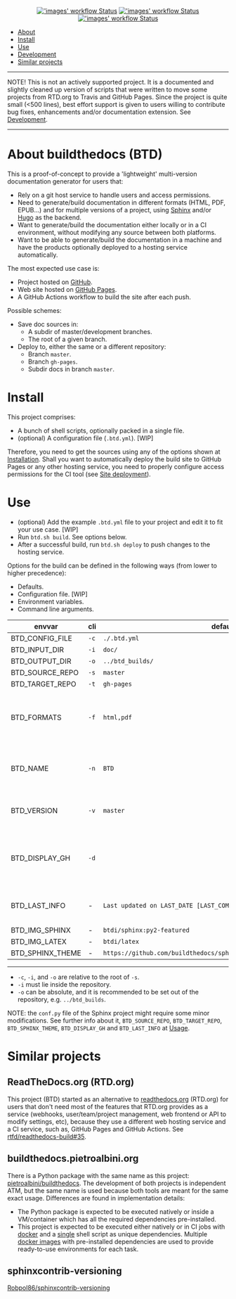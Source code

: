 <p align="center">
  <a title="'images' workflow Status" href="https://github.com/buildthedocs/btd/actions?query=workflow%3Aimages"><img alt="'images' workflow Status" src="https://img.shields.io/github/workflow/status/buildthedocs/btd/images?longCache=true&style=flat-square&label=imgs"></a><!--
  -->
  <a title="'test' workflow Status" href="https://github.com/buildthedocs/btd/actions?query=workflow%3Atest"><img alt="'images' workflow Status" src="https://img.shields.io/github/workflow/status/buildthedocs/btd/test?longCache=true&style=flat-square&label=test"></a><!--
  -->
  <a title="'doc' workflow Status" href="https://github.com/buildthedocs/btd/actions?query=workflow%3Adoc"><img alt="'images' workflow Status" src="https://img.shields.io/github/workflow/status/buildthedocs/btd/doc?longCache=true&style=flat-square&label=doc"></a><!--
  -->
</p>

- [About](#about-buildthedocs-btd)
- [Install](#install)
- [Use](#use)
- [Development](#development)
- [Similar projects](#similar-projects)

---

NOTE! This is not an actively supported project. It is a documented and slightly cleaned up version of
scripts that were written to move some projects from RTD.org to Travis and GitHub Pages. Since the project is quite
small (<500 lines), best effort support is given to users willing to contribute bug fixes, enhancements and/or
documentation extension. See [Development](http://buildthedocs.github.io/master/development).

---

# About buildthedocs (BTD)

This is a proof-of-concept to provide a 'lightweight' multi-version documentation generator for users that:

- Rely on a git host service to handle users and access permissions.
- Need to generate/build documentation in different formats (HTML, PDF, EPUB...) and for multiple versions of a
project, using [Sphinx](http://www.sphinx-doc.org) and/or [Hugo](https://gohugo.io/) as the backend.
- Want to generate/build the documentation either locally or in a CI environment, without modifying any source between
both platforms.
- Want to be able to generate/build the documentation in a machine and have the products optionally deployed to a
hosting service automatically.

The most expected use case is:

- Project hosted on [GitHub](https://github.com).
- Web site hosted on [GitHub Pages](https://pages.github.com/).
- A GitHub Actions workflow to build the site after each push.

Possible schemes:

- Save doc sources in:
  - A subdir of master/development branches.
  - The root of a given branch.
- Deploy to, either the same or a different repository:
  - Branch `master`.
  - Branch `gh-pages`.
  - Subdir docs in branch `master`.

# Install

This project comprises:

- A bunch of shell scripts, optionally packed in a single file.
- (optional) A configuration file (`.btd.yml`). [WIP]

Therefore, you need to get the sources using any of the options shown at [Installation](https://buildthedocs.github.io/master/installation.html). Shall you want to automatically deploy the build site to GitHub Pages or any other hosting service, you need to properly configure access permissions for the CI tool (see [Site deployment](doc/site_deployment.md)).

# Use

- (optional) Add the example `.btd.yml` file to your project and edit it to fit your use case. [WIP]
- Run `btd.sh build`. See options below.
- After a successful build, run `btd.sh deploy` to push changes to the hosting service.

Options for the build can be defined in the following ways (from lower to higher precedence):

- Defaults.
- Configuration file. [WIP]
- Environment variables.
- Command line arguments.

| envvar | cli | default | |
|-|-|-|-|
| BTD_CONFIG_FILE | `-c` | `./.btd.yml` | WIP |
| BTD_INPUT_DIR | `-i` | `doc/` | |
| BTD_OUTPUT_DIR | `-o` | `../btd_builds/` | |
| BTD_SOURCE_REPO | `-s` | `master` | |
| BTD_TARGET_REPO | `-t` |  `gh-pages` | |
| BTD_FORMATS | `-f` | `html,pdf` | WIP comma delimited list of output formats |
| BTD_NAME | `-n` | `BTD` | base name for artifacts (PDFs, tarballs...) |
| BTD_VERSION | `-v` | `master` | comma delimited list of versions |
| BTD_DISPLAY_GH | `-d` | | Display `Edit on GitHub` instead of `View page source` |
| BTD_LAST_INFO | - | `Last updated on LAST_DATE [LAST_COMMIT - LAST_BUILD]` | Last updated info format |
| BTD_IMG_SPHINX | - | `btdi/sphinx:py2-featured` | |
| BTD_IMG_LATEX | - | `btdi/latex` | |
| BTD_SPHINX_THEME | - | `https://github.com/buildthedocs/sphinx_btd_theme/archive/btd.tar.gz` | |

---

- `-c`, `-i`, and `-o` are relative to the root of `-s`.
- `-i` must lie inside the repository.
- `-o` can be absolute, and it is recommended to be set out of the repository, e.g. `../btd_builds`.

NOTE: the `conf.py` file of the Sphinx project might require some minor modifications. See further info about it, `BTD_SOURCE_REPO`, `BTD_TARGET_REPO`, `BTD_SPHINX_THEME`, `BTD_DISPLAY_GH` and `BTD_LAST_INFO` at [Usage](https://buildthedocs.github.io/master/usage.html).

# Similar projects

## ReadTheDocs.org (RTD.org)

This project (BTD) started as an alternative to [readthedocs.org](https://readthedocs.org/) (RTD.org) for users that don't
need most of the features that RTD.org provides as a service (webhooks, user/team/project management, web frontend or
API to modify settings, etc), because they use a different web hosting service and a CI service, such as, GitHub Pages
and GitHub Actions. See [rtfd/readthedocs-build#35](https://github.com/rtfd/readthedocs-build/issues/35).

## buildthedocs.pietroalbini.org

There is a Python package with the same name as this project:
[pietroalbini/buildthedocs](https://github.com/pietroalbini/buildthedocs). The development of both projects is
independent ATM, but the same name is used because both tools are meant for the same exact usage. Differences are found
in implementation details:

- The Python package is expected to be executed natively or inside a VM/container which has all the required
dependencies pre-installed.
- This project is expected to be executed either natively or in CI jobs with [docker](https://www.docker.com/) and a
[single](https://github.com/1138-4EB/buildthedocs/releases) shell script as unique dependencies. Multiple
[docker images](https://hub.docker.com/u/btdi/) with pre-installed dependencies are used to provide ready-to-use
environments for each task.

## sphinxcontrib-versioning

[Robpol86/sphinxcontrib-versioning](https://github.com/Robpol86/sphinxcontrib-versioning)
